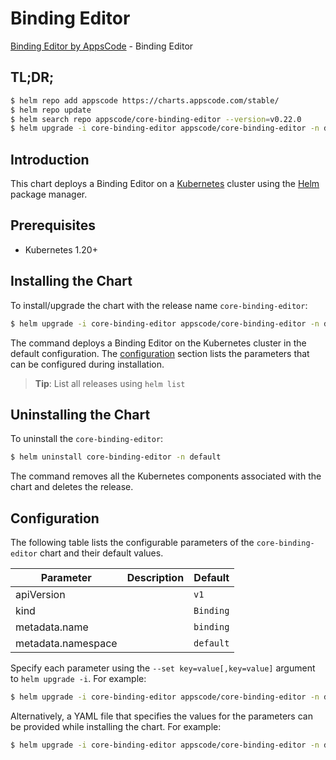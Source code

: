 # Binding Editor

[Binding Editor by AppsCode](https://appscode.com) - Binding Editor

## TL;DR;

```bash
$ helm repo add appscode https://charts.appscode.com/stable/
$ helm repo update
$ helm search repo appscode/core-binding-editor --version=v0.22.0
$ helm upgrade -i core-binding-editor appscode/core-binding-editor -n default --create-namespace --version=v0.22.0
```

## Introduction

This chart deploys a Binding Editor on a [Kubernetes](http://kubernetes.io) cluster using the [Helm](https://helm.sh) package manager.

## Prerequisites

- Kubernetes 1.20+

## Installing the Chart

To install/upgrade the chart with the release name `core-binding-editor`:

```bash
$ helm upgrade -i core-binding-editor appscode/core-binding-editor -n default --create-namespace --version=v0.22.0
```

The command deploys a Binding Editor on the Kubernetes cluster in the default configuration. The [configuration](#configuration) section lists the parameters that can be configured during installation.

> **Tip**: List all releases using `helm list`

## Uninstalling the Chart

To uninstall the `core-binding-editor`:

```bash
$ helm uninstall core-binding-editor -n default
```

The command removes all the Kubernetes components associated with the chart and deletes the release.

## Configuration

The following table lists the configurable parameters of the `core-binding-editor` chart and their default values.

|     Parameter      | Description |       Default        |
|--------------------|-------------|----------------------|
| apiVersion         |             | <code>v1</code>      |
| kind               |             | <code>Binding</code> |
| metadata.name      |             | <code>binding</code> |
| metadata.namespace |             | <code>default</code> |


Specify each parameter using the `--set key=value[,key=value]` argument to `helm upgrade -i`. For example:

```bash
$ helm upgrade -i core-binding-editor appscode/core-binding-editor -n default --create-namespace --version=v0.22.0 --set apiVersion=v1
```

Alternatively, a YAML file that specifies the values for the parameters can be provided while
installing the chart. For example:

```bash
$ helm upgrade -i core-binding-editor appscode/core-binding-editor -n default --create-namespace --version=v0.22.0 --values values.yaml
```
